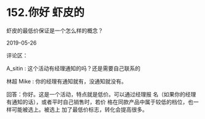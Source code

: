 # 152.你好 虾皮的

虾皮的最低价保证是一个怎么样的概念？

2019-05-26

评论区：

A_sitin : 这个活动有经理通知的吗？还是需要自己联系的

林超 Mike : 你的经理有通知就有，没通知就没有。

回答：你好。这是一个活动，特点就是低价。可以通过经理报 名（如果你的经理有通知的话），或者平时自己销售时，若价 格在同款产品中属于较低的档位，也一样可能被选上。被选上 加了最低价标志，转化会提高很多。